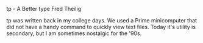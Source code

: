 tp - A Better type
Fred Theilig

tp was written back in my college days. We used a Prime minicomputer that did not have a handy command to quickly view text files. Today it's utility is
secondary, but I am sometimes nostalgic for the '90s.
